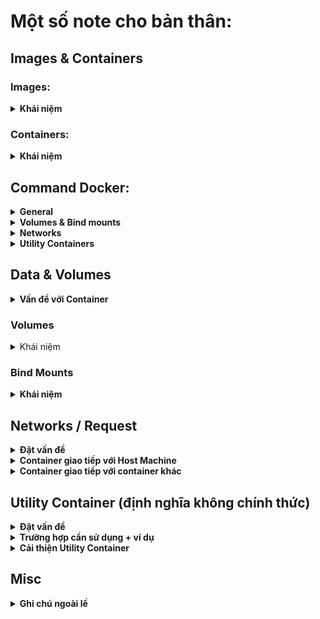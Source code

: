 # Một số note cho bản thân:

## Images & Containers

### Images:
<details>
  <summary>
    <strong>Khái niệm</strong>
  </summary>
  
Images là một trong hai block xây dựng cốt lõi mà Docker hướng đến (block còn lại là "Containers").

Images là các bản **blueprint** / **template** cho containers. Chúng chỉ có quyền đọc (read-only) và chứa ứng dụng cũng như môi trường ứng dụng cần thiết (hệ điều hành, runtime, công cụ, ...).

Images không tự chạy mà thay vào đó, chúng có thể được thực thi dưới dạng containers. Images có thể được **xây dựng sẵn** (ví dụ như các images chính thức ta có thể tìm thấy trên [DockerHub](https://hub.docker.com/)) hoặc ta có thể **tự xây dựng** image của mình bằng cách định nghĩa một Dockerfile. Dockerfiles chứa các **instruction** được thực hiện khi một image được xây dựng (`docker build .`).

Mỗi hướng dẫn sau đó tạo ra một **layer** trong image. Các layer được sử dụng để xây dựng lại và chia sẻ image một cách hiệu quả.

Lệnh `CMD` là một lệnh đặc biệt: Nó **không được thực thi khi image được xây dựng** mà khi một **container được tạo và khởi động** dựa trên image đó.
</details>

### Containers:

<details>
  <summary>
    <strong>Khái niệm</strong>
  </summary>
  
Containers là **block xây dựng cốt lõi khác** mà Docker hướng đến. Containers là **các instance đang chạy** của Images. Khi bạn tạo một container (qua lệnh `docker run`), một layer mỏng có quyền đọc-ghi (read-write) được thêm vào trên cùng của Image.

Do đó, **nhiều Containers có thể được khởi động dựa trên cùng một Image**. Tất cả các Containers chạy một cách **cô lập**, nghĩa là chúng không chia sẻ bất kỳ trạng thái ứng dụng hoặc dữ liệu nào đã ghi xuống.

Chúng ta cần tạo và khởi động một Container để bắt đầu ứng dụng bên trong Container. Vì vậy, Containers là những gì cuối cùng được thực thi - cả trong giai đoạn **development** và **production**.
</details>

## Command Docker:

<details>
  <summary>
    <strong>General</strong>
  </summary>
  <hr>
  
  - `docker build .`: build một Dokerfile và tạo ra một Image dựa vào file đó.

  - `t NAME:TAG`: gán `NAME` và `TAG` cho một Image.

- `docker run IMAGE_NAME`: Tạo và start một container mới dựa trên image `IMAGE_NAME` (có thể sử dụng image id)

  - `--name NAME`: gán `NAME` vào container. `NAME` có thể dùng để dừng, xóa, vv...

  - `-d`: chạy container này ở **detach mode** - output được in ra bởi container này sẽ không được hiển thị trên màn hình.

  - `-it`: chạy container ở **interactive mode** - container / chương trình khi đó sẽ sẵn sàng để nhận input thông qua command prompt / terminal. Có thể dừng container với phím tắt `CTRL + C` khi sử dụng `-it`.

  - `--rm`: **tự động xóa** container này khi nó dừng lại.

- `docker ps`: Liệt kê tất cả các container **đang chạy**.

  - `-a`: Liệt kê tất cả các container **đang chạy** và **đang dừng**.

- `docker images`: Liệt kê tất cả các **local images** đang có.

- `docker rm CONTAINER_NAME`: **xóa** một container có tên `CONTAINER_NAME` hoặc có id tương tự.

- `docker rmi IMAGE`: **xóa** image có tên `IMAGE` hoặc có id tương tự.

- `docker container prune`: **xóa tất cả** các container **đang dừng**.

- `docker image prune`: **xóa tất cả** các image **không được sử dụng** (untagged images)

  - `-a`: **xóa tất cả** các **local images**.

- `docker push IMAGE`: **push** một image lên DockerHub (hoặc một registry khác) - image name/tag phải bao gồm repository name/url.

- `docker pull IMAGE`: **pull** (download) một image từ DockerHub (hoặc một registry khác) xuống máy - _lệnh này sẽ được tự động gọi khi dùng lệnh `docker run IMAGE` với điều kiện image chưa được pull về trước đó và không có local image nào có tên tương tự.
  
</details>

<details>
  <summary>
    <strong>Volumes & Bind mounts</strong>
  </summary>
  <hr>

  - `docker run -v /duong-dan/ben-trong/container IMAGE`: Tạo một **Anonymous Volume** bên trong container này.

  - `docker run -v ten:/duong-dan/ben-trong/container IMAGE`: Tạo một **Named Volume** (có tên `ten`) bên trong container này.

  - `docker run -v /duong-dan-tuyet-doi/ben-trong/host-machine:/duong-dan/ben-trong/container`: **Bind Mount** một tài nguyên có đường dẫn tuyệt đối `/duong-dan-tuyet-doi/ben-trong/host-machine` trên host machine đến tài nguyên có đường dẫn `/duong-dan/ben-trong/container` bên trong Container.

  - `docker volume ls`: Liệt kê ra toàn bộ volume **đang hoạt động / đang lưu trữ** (của tất cả các container).

  - `docker volume create VOL_NAME`: **Tạo một volume mới (Named Volume)** có tên `VOL_NAME`. Thường thì không sử dụng đến vì Docker sẽ tự động tạo một Named Volume trong trường hợp Named Volume chúng ta định nghĩa ra ở lệnh `docker run` không tồn tại.

  - `docker volume rm VOL_NAME`: **Xóa một volume** có tên `VOL_NAME` hoặc id tương tự.

  - `docker volume prune`: **Xóa tất cả volume không dùng đến** (không được sử dụng đến bởi bất kì container nào, kể cả các container đang dừng).

</details>

<details>
  <summary>
    <strong>Networks</strong>
  </summary>
  <hr>

  - `docker network create SOME_NAME`: Tạo một **Docker Network** có tên `SOME_NAME`.

  - `docker run -network SOME_NAME`: Gắn Container này vào Network `SOME_NAME`.

</details>

<details>
  <summary>
    <strong>Utility Containers</strong>
  </summary>
  <hr>

  - `docker run -it IMAGE_NAME my command`: Chạy một container dựa trên image có tên / id `IMAGE_NAME` và override default command của image đó với command `my command`.

  - `docker exec -it MY_CONTAINER my command`: Chạy command `my command` trên một container đang chạy có tên / id `MY_CONTAINER`.

</details>

## Data & Volumes

<details>
  <summary>
    <strong>Vấn đề với Container</strong>
  </summary>
  
  <div>
    <hr>
    <p>
      <strong>Image là chỉ đọc</strong> - một khi chúng được tạo ra, chúng không thể bị thay đổi (cần phải rebuild lại nếu cần cập nhật lại code).
    </p>
    <p>
      <strong>Container có thể đọc và viết (thay đổi)</strong> - chúng thêm một layer <strong>có quyền đọc & viết</strong> mỏng phía bên trên image, qua đó có thể thay đổi nội dung các file và thư mục bên trong một image mà không thật sự làm thay đổi image.
    </p>
    <p>
          Nhưng kể cả có quyền đọc viết đối với Container, <strong>có hai vấn đề lớn</strong> đối với các ứng dụng chạy trong Docker:
    </p>
    <ol>
      <li>
        <strong>Data được viết bên trong một container không được đảm bảo</strong>: Nếu container bị dừng lại và xóa, tất cả các data đã viết ở container sẽ biến mất.
      </li>
      <li>
        <strong>Container không tương tác được với file hệ thống</strong>: Nếu ta thay đổi gì đó trong project, những thay đổi này không được ánh xạ vào các container đang chạy, chúng ta cần phải rebuild lại một image mới trên project đã thay đổi, rồi sau đó start một container mới dựa trên image vừa build.
      </li>
    </ol>
    <p>
      <strong>Vấn đề 1</strong> có thể được xử lí nhờ vào một tính năng của Docker được gọi là "<strong>Volume</strong>", trong khi đó <strong>Vấn đề 2</strong> sẽ được xử lí nhờ vào "<strong>Bind mounts</strong>".
    </p>
  </div>
</details>

### Volumes

<details>
  <summary>Khái niệm</summary>
  <hr>
  <p>Volumes là các thư mục (file) trên host machine được kết nối với thư mục / file bên trong một docker container.</p>
<p>Có <b>hai loại Volumes</b>:</p>
  
  - **Anonymous Volumes**: được tạo bằng lệnh `-v /duong-dan/ben-trong/container` và sẽ **tự động bị xóa đi** khi mà một container bị xóa đi bởi flag `--rm` được thêm vào bên cạnh lệnh `docker run`

  - **Named Volumes**: được tạo bằng lệnh `-v ten-volume:/duong-dan/ben-trong/container` và sẽ **không tự động bị xóa** khi mà một container bị xóa.

Với Volumes, **data có thể được pass vào một container** (nếu folder volumes bên trong host machine không rỗng) và có thể lưu trữ được các data được viết bởi container (những thay đổi của container mà được ánh xạ đến folder tương ứng trên host machine).

*(lưu ý: volume về cơ bản vẫn là một tài nguyên bên trong host machine, chỉ là nó được quản lí bởi Docker chứ không phải chúng ta, và chúng ta cũng không nên can thiệp vào các tài nguyên này.)*

**Volumes được tạo ra và quản lí bởi Docker** - là developer, chúng ta không nhất thiết phải biết các volume này thực tế nằm ở đâu bên trong host machine. Bởi vì các volumes đó được mặc định hiểu là **không được tạo ra cho chúng ta tương tác trực tiếp với chúng** - Nếu thật sự cần, thì sử dụng "Bind mounts".

**Named Volumes** mặt khác, lại giúp chúng ta **duy trì data**. Bởi vì data không chỉ được viết trong container, mà còn ở trên host machine, **data sẽ tồn tại ngay cả khi container đó bị xóa** (do Named Volumes thì sẽ không bị xóa một cách tự động). Do vậy, chúng ta có thể sử dụng Named Volumes để duy trì data của container. (chẳng hạn log file, upload file, database file, vv...).

Anonymous Volumes có thể giúp ích trong trường hợp cần đảm bảo một số folder nội bộ trong container **không thể bị ghi đè** bởi "Bind mount".

Mặc định thì, **Anonymous Volumes sẽ bị xóa** nếu container được khởi động với flag `--rm` và dừng lại sau đó. Chúng sẽ **không bị xóa** nếu như container chỉ khởi động thông thường (không có option `--rm`) rồi bị xóa.

**Named Volumes sẽ không bao giờ bị xóa**, chúng ta xóa nó một cách chủ động bằng lệnh `docker rm VOL_NAME`

</details>

### Bind Mounts

<details>
  <summary>
    <strong>Khái niệm</strong>
  </summary>
  <hr>
  
  Bind Mounts về cơ bản giống với Volumes - điểm khác biệt chính là chúng ta - developer, **chủ động set một đường dẫn đến tài nguyên nào đó trên host machine** sẽ được kết nối đến một đường dẫn tài nguyên nào đó trong container (*trong khi đó đối với Volumes thì Docker sẽ là bên quyết định điều này*)

  Chúng ta thực hiện điều này thông qua lệnh: `-v /duong-dan-tuyet-doi/ben-trong/host-machine:/duong-dan/ben-trong/container`.

  Đường dẫn phía trước dấu `:` phải là **đường dẫn tuyệt đối** trên host machine khi sử dụng flag `-v` với lệnh `docker run`.

  Bind Mounts hữu ích trong trường hợp cần **chia sẻ dữ liệu với Container** khi mà những dữ liệu này có thể bị thay đổi trong lúc Container đang chạy - chẳng hạn, source code nào đó mà chúng ta muốn chia sẽ với Container đang chạy trong quá trình xây dựng ứng dụng.

  **Không nên sử dụng bind mounts khi mà chỉ muốn duy trì dữ liệu** - Named Volumes được sinh ra để giải quyết vấn đề này (Ngoại trừ trường hợp chúng ta muốn xem thử dữ liệu sẽ được lưu xuống như thế nào trong quá trình phát triển ứng dụng).

  Về cơ bản, **Bind Mounts rất phù hợp trong quá trình phát triển ứng dụng** - chúng không được sinh ra để sử dụng trong giai đoạn production (bởi vì container nên được chạy độc lập với host machine của nó).
    
</details>

## Networks / Request

<details>
  <summary>
    <strong>Đặt vấn đề</strong>
  </summary>
  <hr>

  Trong nhiều chương trình, chúng ta cần nhiều hơn một container - vì hai lí do chính:

  1. Việc chia nhỏ công việc ra, đảm bảo mỗi container chỉ thực hiện một task duy nhất được xem là **good practice** (vd: một container chạy database, một container chạy front-end, một container chạy back-end).

  2. Rất khó để config nếu như một container làm quá nhiều việc (vd: một container chứa cả back-end, front-end và database).

  Multi-Container là một việc khá phổ biến, đặc biệt là đối với các "ứng dụng thực tế":

  Thông thường, các container cần giao tiếp thông qua:

  - Thông qua **world wide web** (Không cần bận tâm đến, vì trong trường hợp này container có thể giao tiếp bình thường).

  - Với **Host Machine**.

  - **Nội bộ các containers** với nhau.

</details>

<details>
  <summary>
    <strong>Container giao tiếp với Host Machine</strong>
  </summary>
  <hr>

 **Một lưu ý quan trọng:** *Nếu ta deploy container lên một server (một host machine khác), thì rất có thể chúng ta sẽ không phải giao tiếp với host machine đó. Giao tiếp giữa container với host machine thường chỉ là yêu cầu trong quá trình phát triển phần mềm chứ không phải là yêu cầu thực tế*

*ví dụ: giao tiếp với một database đang chạy trên chính host machine của containter, việc mà không hay diễn ra trên thực tế.*

  Xem xét đoạn mã này:
  
  ```js
  fetch('localhost:3000/demo').then(...)
  ```

  Đoạn mã trên đang gửi một `GET` request đến một web server đang chạy trên local host machine (tức là **bên ngoài** của Container, nhưng **không phải** là trên WWW).

  Trên localhost, đoạn mã trên sẽ hoạt động, nhưng bên trong một container, đoạn mã đó sẽ **không thể thực thi**. Bởi vì `localhost` bên trong đoạn mã đến ám chỉ đến chính bản thân Container, chứ **không phải là host machine đang chạy container** đó. Thế nhưng Docker đã cung cấp một giải pháp đơn giản cho vấn đề này.

  Cần chỉnh sửa đoạn mã lại như sau:

  ```js
 fetch('host.docker.internal:3000/demo').then(...)
  ```

  `host.docker.internal` là một address / định danh / tên miền đặc biệt mà sẽ được Docker translate sang địa chỉ IP của host machine đang chạy Container.

  **Lưu ý**: "translate" không có nghĩa là Docker sẽ modify lại source code của chúng ta hay tương tự, thay vào đó, nó chỉ phát hiện ra request đi ra bên ngoài Container và sẽ resolve IP cho request đó.
  
</details>

<details>
  <summary>
    <strong>Container giao tiếp với container khác</strong>
  </summary>
  <hr>

  Giao tiếp với container khác cũng khá đơn giản. Chúng ta có hai tùy chọn chính:
  
  1. Tìm thủ công địa chỉ IP của các container khác (tuy nhiên địa chỉ IP này có thể thay đổi)
    
  2. Sử dụng **Docker Network** và đặt các container vào cùng một **Network**.

  Cách giải quyết `1.` không quá tối ưu vì các địa chỉ IP có thể thay đổi mỗi theo thời gian.

  Cách giải quyết `2.` thì hoàn hảo. Với Docker chúng ta có thể tạo ra một Network với lệnh `docker network create SOME_NAME` rồi gắn các container vào chung một Network `SOME_NAME`.

  Ví dụ:
  ```docker
docker run -network SOME_NAME --name container_1 my-image
docker run -network SOME_NAME --name container_2 my-other-image
  ```

  Rồi sau đó, chúng ta có thể đơn giản sử dụng **container name** để cho phép các container giao tiếp với nhau - và lần nữa, Docker sẽ phát hiện ra request này và resolve IP cho chúng ta.

  Ví dụ:

  ```js
  fetch('container_1/my-data').then(...)
  ```
  
</details>

## Utility Container (định nghĩa không chính thức)

<details>
  <summary>
    <strong>Đặt vấn đề</strong>
  </summary>
  <hr>

  Thông thường chúng ta sử dụng Docker để xây dựng các **Application Container** - tức những container chứa application code và môi trường để chạy application đó. Tất nhiên, đây là một trong các lí do chính để chúng ta sử dụng đến Docker và là ý tưởng nền tảng đằng sau Docker:
  1. Xây dựng Dockerfile.
  2. Run file Dockerfile đấy để bắt đầu build Image và tạo Container.
  3. Container chạy các CMD khởi đầu và bắt đầu chương trình.

  Nhưng điều này không có nghĩa chúng ta không thể tận dụng Docker để thực thi các tác vụ khác, và đây là khi định nghĩa **Utility Container** được sử dụng.

  (**Lưu ý**: *`Utility Container` không phải là một Định Nghĩa Chính Thức mà là được Định Nghĩa Chủ Quan bởi người viết.*)

  **Utility Container** là những container mà chỉ có một số môi trường bên trong chúng (chẳng hạn môi trường NodeJS và môi trường PHP). Ý tưởng là các container này sẽ **không bắt đầu bất kì chương trình nào** khi chúng ta chạy chúng, mà chúng ta chạy chúng để **kết hợp với một số command** được chính chúng ta định nghĩa thông qua lệnh `docker exec` để thực thi một số tác vụ nhất định nào đó. 

  ![Utility Containers](https://github.com/tuan0919/my-docker-kubernates-learning/blob/main/images/what_are_utility_container.png?raw=true)
  
</details>

<details>
  <summary>
    <strong>Trường hợp cần sử dụng + ví dụ</strong>
  </summary>
  <hr>

  Đối với các ứng dụng sử dụng môi trường phức tạp, chúng ta cần phải **cài đặt một số môi trường** để xác định một số config khởi đầu cho ứng dụng đó. Đúng là với Docker, ta có thể không cần phải cài đặt môi trường để **chạy ứng dụng**, nhưng chúng ta vẫn phải cài đặt môi trường để **xác định trước các dependency và các file config** của ứng dụng đó. 
  
  Ví dụ để bắt đầu một project NodeJS, ta cần file config `package.json` như sau:

  ```json
  {
    "name": "docker-frontend",
    "version": "0.1.0",
    "private": true,
    "dependencies": {
      "@testing-library/jest-dom": "^5.16.4",
      "@testing-library/react": "^13.2.0",
      "@testing-library/user-event": "^13.5.0",
      "react": "^18.1.0",
      "react-dom": "^18.1.0",
      "react-scripts": "5.0.1",
      "web-vitals": "^2.1.4"
    },
    "scripts": {
      "start": "react-scripts start",
      "build": "react-scripts build",
      "test": "react-scripts test",
      "eject": "react-scripts eject"
    },
    "eslintConfig": {
      "extends": [
        "react-app",
        "react-app/jest"
      ]
    },
    "browserslist": {
      "production": [
        ">0.2%",
        "not dead",
        "not op_mini all"
      ],
      "development": [
        "last 1 chrome version",
        "last 1 firefox version",
        "last 1 safari version"
      ]
    }
  }
  ```

  Và rồi, sau khi **đã có được** file này, chúng ta xây dựng image cho ứng dụng NodeJS của chúng ta dựa vào đó. Vậy nhưng, việc xây dựng file `package.json` về cơ bản cần phải gọi câu lệnh `npm install` trên host machine, sau đó, npm sẽ bắt đầu build dự án khởi đầu cho chúng ta kèm theo file `package.json`. Nhưng để chạy được câu lệnh `npm` thì chúng ta phải cài đặt trước vào host machine NodeJS 

  Điều này lại đi ngược lại với ý tưởng của Docker khi mà Docker sinh ra là để đảm bảo host machine không cần phải cài thêm nhiều môi trường để xây dựng một dự án. Tuy nhiên may mắn là với Docker, chúng ta có thể giải quyết vấn đề này bằng cách xây dựng một số Container đặc biệt.
  
  *(Có một cách giải quyết cho vấn đề này là chúng ta xác định trước template file `config package.json` của dự án NodeJS, sau đó build dependency dựa trên template đó, nhưng điều này đôi khi rất phiền phức)*
  
  **Lưu ý quan trọng**: *đây không phải là vấn đề của riêng NodeJS. Rất nhiều ứng dụng yêu cầu chúng ta phải cài đặt nhiều môi trường chỉ để set up nên một dự án để xây dựng ứng dụng đó, chẳng hạn như PHP và một số framework của nó như Laravel. NodeJS chỉ là một trong số đó*

1. Chúng ta cần một image để bắt đầu xây dựng Utility Container, chẳng hạn ta xây dựng ra một image tương ứng Dockerfile dưới đây:

  ```dockerfile
  FROM node:14-alpine
  
  WORKDIR /app
  ```
  
  ```bash
  docker build -t node-util .
  ```

2. Chúng ta chạy một container dựa trên image `node-util` với flag `-it` và `-d`, điều này sẽ khiến cho container vừa ở **interactive mode** vừa ở **detach mode** và cho phép chúng ta tương tác với nó ngay tại màn hình prompt hiện tại với lệnh `docker exec`
  
  *`docker exec` là command cho phép chúng ta execute một command trên một container đang chạy bên cạnh default command có trong image*.

  ```bash
  # chạy container này ở interactive mode và detach mode, đặt tên là nodeJS_container
  docker run node-util -it -d --name nodeJS_container
  
  # execute command "npm init" bên cạnh default command của image node-util (nếu có) cho container nodeJS_container đang chạy.
  # thêm flag -it để có thể tương tác với container vì câu lệnh "npm init" sẽ yêu cầu thêm một số input của chúng ta.
  docker exec -it nodeJS_container npm init
  ```

  *Ngoài ra, chúng ta để thể override default command và thực hiện trực tiếp câu lệnh `npm init` ngay khi bắt đầu container như sau (dù trường hợp này là không cần thiết vì image này không có default command*:
  
  ```bash
  docker run --name nodeJS_container -it node-util npm init
  ```

3. Kết thúc câu thao tác input cho câu lệnh `npm init`, chúng ta sẽ tạo được một project NodeJS ở folder `/app` bên trong container `nodeJS_container`.
   
Có thể thấy, chúng ta vừa chạy thành công câu lệnh `npm init` và thành công build mà không cần phải cài đặt nodeJS trên host machine, vì câu lệnh này được chạy bên trong container `nodeJS_container`. **Lưu ý**: Sau khi chạy xong câu lệnh khởi tạo project, container sẽ kết thúc.

Vậy chuyện gì xảy ra nếu ta `bind mount` một folder trên host machine đến folder `/app` của container, sau đó thực hiện `npm init` để tạo project trên folder `/app` đấy?

  ```bash
  docker -v /duong-dan-tuyet-doi/tren/host-machine:/app run -it node-util npm init
  ```

Kết quả là chúng ta có thể **tạo ra một dự án NodeJS** mà **hoàn toàn không cần cài đặt NodeJS** trên host machine. Đây chính là một trong các ứng dụng của Utility Container.
  
</details>

<details>
  <summary>
    <strong>Cải thiện Utility Container</strong>
  </summary>
  <hr>

  Chúng ta có thể cải thiện image của Utility Container bằng cách dùng đến `ENTRYPOINT`:

  ```Dockerfie
  FROM node:14-alpine

  WORKDIR /app
  
  ENTRYPOINT [ "npm" ]
  ```

  ```bash
  docker build -t node-util .
  ```
  
  Như vậy, khi sử dụng container này, ta không cần phải bắt đầu command bằng `npm` nữa:

  ```bash
  docker -v /duong-dan-tuyet-doi/tren/host-machine:/app run -it node-util init
  ```

  Hoặc tối ưu hơn nữa, ta kết hợp **Docker Compose** để ẩn bớt đi độ dài của câu lệnh, cụ thể là flag `-v` dùng để Bind mounts.

  ```yaml
  version: '3.8'
  services:
    my-npm:
      build: 
        context: ./
      stdin_open: true
      tty: true
      volumes:
        - ./:/app
  ```

Sau đó ta sử dụng Utility Container này như sau:

```bash
docker-compose run --rm my-npm init
```

Trong đó flag `--rm` dùng để đánh dấu yêu cầu xóa container `my-npm` sau khi sử dụng xong.
  
</details>

## Misc

<details>
  <summary>
    <strong>Ghi chú ngoài lề</strong>
  </summary>
  <hr>

  - Tùy vào image mà một số container cần phải run ở **interactive mode** để có thể sử dụng chúng đúng cách, chẳng hạn lấy ví dụ container chứa image của `NodeJS`. Nếu chúng ta run theo cách thông thường như: `docker run node` thì container sẽ chạy và dừng ngay lập tức. Thay vào đó ta cần phải run với flag `-it` để start với **interactive mode**, rồi sau đó sử dụng container này: `docker run node -it`

</details>

